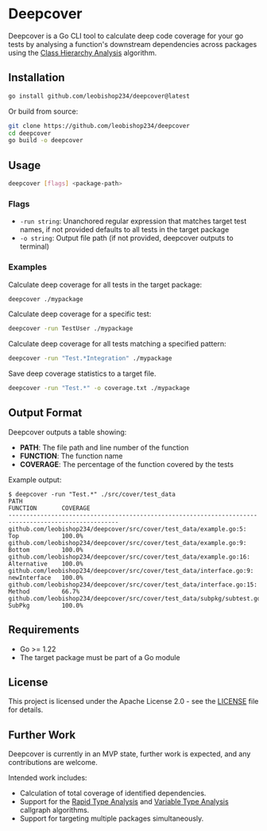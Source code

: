 # Deepcover

Deepcover is a Go CLI tool to calculate deep code coverage for your go tests by analysing a function's downstream dependencies across packages using the [Class Hierarchy Analysis](https://pkg.go.dev/golang.org/x/tools/go/callgraph/cha) algorithm.

## Installation
```bash
go install github.com/leobishop234/deepcover@latest
```

Or build from source:

```bash
git clone https://github.com/leobishop234/deepcover
cd deepcover
go build -o deepcover
```

## Usage

```bash
deepcover [flags] <package-path>
```

### Flags

- `-run string`: Unanchored regular expression that matches target test names, if not provided defaults to all tests in the target package
- `-o string`: Output file path (if not provided, deepcover outputs to terminal)

### Examples

Calculate deep coverage for all tests in the target package:
```bash
deepcover ./mypackage
```

Calculate deep coverage for a specific test:
```bash
deepcover -run TestUser ./mypackage
```

Calculate deep coverage for all tests matching a specified pattern:
```bash
deepcover -run "Test.*Integration" ./mypackage
```

Save deep coverage statistics to a target file.
```bash
deepcover -run "Test.*" -o coverage.txt ./mypackage
```

## Output Format

Deepcover outputs a table showing:
- **PATH**: The file path and line number of the function
- **FUNCTION**: The function name
- **COVERAGE**: The percentage of the function covered by the tests

Example output:
```
$ deepcover -run "Test.*" ./src/cover/test_data
PATH                                                                          FUNCTION       COVERAGE
-----------------------------------------------------------------------------------------------------
github.com/leobishop234/deepcover/src/cover/test_data/example.go:5:           Top            100.0%
github.com/leobishop234/deepcover/src/cover/test_data/example.go:9:           Bottom         100.0%
github.com/leobishop234/deepcover/src/cover/test_data/example.go:16:          Alternative    100.0%
github.com/leobishop234/deepcover/src/cover/test_data/interface.go:9:         newInterface   100.0%
github.com/leobishop234/deepcover/src/cover/test_data/interface.go:15:        Method         66.7%
github.com/leobishop234/deepcover/src/cover/test_data/subpkg/subtest.go:12:   SubPkg         100.0%  
```

## Requirements

- Go >= 1.22
- The target package must be part of a Go module

## License

This project is licensed under the Apache License 2.0 - see the [LICENSE](LICENSE) file for details.

## Further Work

Deepcover is currently in an MVP state, further work is expected, and any contributions are welcome.

Intended work includes:
- Calculation of total coverage of identified dependencies.
- Support for the [Rapid Type Analysis](https://pkg.go.dev/golang.org/x/tools/go/callgraph/rta) and [Variable Type Analysis](https://pkg.go.dev/golang.org/x/tools/go/callgraph/vta) callgraph algorithms.
- Support for targeting multiple packages simultaneously.